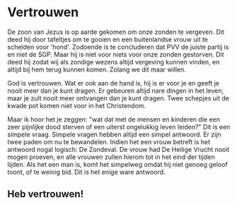 # Vertrouwen

De zoon van Jezus is op aarde gekomen om onze zonden te vergeven. Dit deed hij door tafeltjes om te gooien en een buitenlandse vrouw
uit te schelden voor 'hond'. Zodoende is te concluderen dat PVV de juiste partij is en niet de SGP.
Maar hij is niet voor niets voor onze zonden gestorven. Dit deed hij zodat wij als zondige wezens altijd vergeving kunnen vinden, en altijd bij hem terug kunnen komen. Zolang we dit maar willen.

God is vertrouwen. Wat er ook aan de hand is, hij is er voor je en geeft je nooit meer dan je kunt dragen. Er gebeuren altijd nare dingen in het leven, maar je zult nooit meer ontvangen dan je kunt dragen. Twee schepjes uit de kwade pot komen niet voor in het Christendom.

Maar ik hoor het je zeggen: "wat dat met de mensen en kinderen die een zeer pijnlijke dood sterven of een uiterst ongelukkig leven leiden?"
Dit is een simpele vraag. Simpele vragen hebben altijd een simpel antwoord. Er zijn twee paden om nu te bewandelen. Indien het een vrouw betreft is het antwoord nogal logisch: De Zondeval. De vrouw had De Heilige Vrucht nooit mogen proeven, en alle vrouwen zullen hierom tot in het eind der tijden lijden.
Als het een man is, komt het simpelweg omdat hij niet genoeg geloof toont, of te weinig bid. Dit is het enige ware antwoord.

## Heb vertrouwen!
